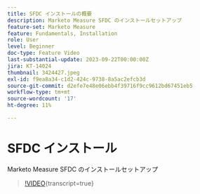 ```yaml
---
title: SFDC インストールの概要
description: Marketo Measure SFDC のインストールセットアップ
feature-set: Marketo Measure
feature: Fundamentals, Installation
role: User
level: Beginner
doc-type: Feature Video
last-substantial-update: 2023-09-22T00:00:00Z
jira: KT-14024
thumbnail: 3424427.jpeg
exl-id: f9ea8a34-c1d2-424c-9738-8a5ac2efcb3d
source-git-commit: d2efe7e48e06ebb4f39716f9cc9612bd67451eb5
workflow-type: tm+mt
source-wordcount: '17'
ht-degree: 11%

---
```


# SFDC インストール

Marketo Measure SFDC のインストールセットアップ

>[!VIDEO](https://video.tv.adobe.com/v/3424427/?learn=on){transcript=true}
